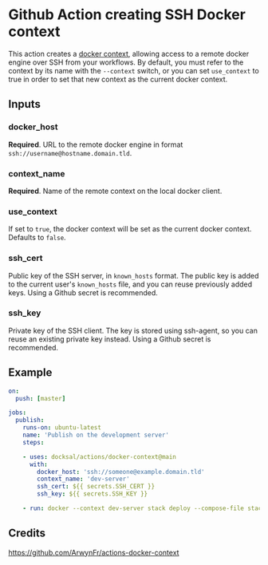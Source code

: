 # Github Action creating SSH Docker context

This action creates a [docker context](https://docs.docker.com/engine/context/working-with-contexts/), allowing access to a remote docker engine over SSH from your workflows. By default, you must refer to the context by its name with the `--context` switch, or you can set `use_context` to true in order to set that new context as the current docker context.

## Inputs

### docker_host
**Required**. URL to the remote docker engine in format `ssh://username@hostname.domain.tld`.

### context_name
**Required**. Name of the remote context on the local docker client.

### use_context
If set to `true`, the docker context will be set as the current docker context. Defaults to `false`.

### ssh_cert
Public key of the SSH server, in `known_hosts` format.
The public key is added to the current user's `known_hosts` file, and you can reuse previously added keys.
Using a Github secret is recommended.

### ssh_key
Private key of the SSH client.
The key is stored using ssh-agent, so you can reuse an existing private key instead.
Using a Github secret is recommended.

## Example

```yml
on:
  push: [master]

jobs:
  publish:
    runs-on: ubuntu-latest
    name: 'Publish on the development server'
    steps:

    - uses: docksal/actions/docker-context@main
      with:
        docker_host: 'ssh://someone@example.domain.tld'
        context_name: 'dev-server'
        ssh_cert: ${{ secrets.SSH_CERT }}
        ssh_key: ${{ secrets.SSH_KEY }}

    - run: docker --context dev-server stack deploy --compose-file stack/docker-compose.yml my-stack
```

## Credits

https://github.com/ArwynFr/actions-docker-context
